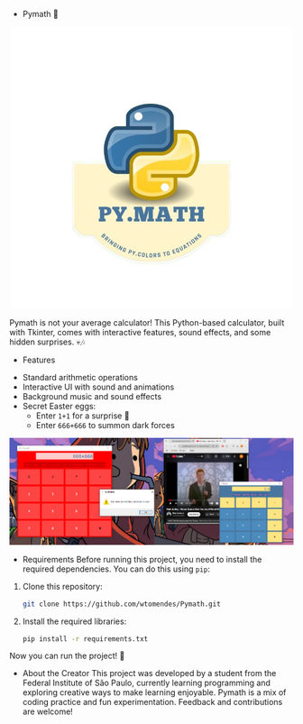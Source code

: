 * Pymath 🎲

<p align="center">
    <img src="images/pyculator.png" />
</p>

Pymath is not your average calculator! This Python-based calculator, built with Tkinter, comes with interactive features, sound effects, and some hidden surprises. 💀🎶

* Features
- Standard arithmetic operations
- Interactive UI with sound and animations
- Background music and sound effects
- Secret Easter eggs:
    - Enter `1+1` for a surprise 🎵
    - Enter `666+666` to summon dark forces

![Pymath Screenshot](images/show.png)

* Requirements
Before running this project, you need to install the required dependencies. You can do this using `pip`:

1. Clone this repository:
    ```bash
    git clone https://github.com/wtomendes/Pymath.git
    ```

2. Install the required libraries:
    ```bash
    pip install -r requirements.txt
    ```

Now you can run the project! 🎉

* About the Creator
This project was developed by a student from the Federal Institute of São Paulo, currently learning programming and exploring creative ways to make learning enjoyable. Pymath is a mix of coding practice and fun experimentation. Feedback and contributions are welcome!

